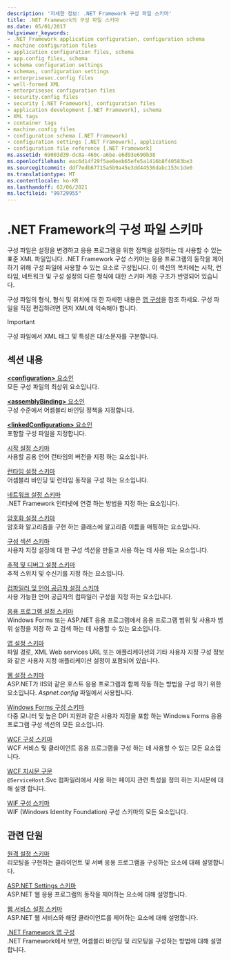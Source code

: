 ```yaml
---
description: '자세한 정보: .NET Framework 구성 파일 스키마'
title: .NET Framework의 구성 파일 스키마
ms.date: 05/01/2017
helpviewer_keywords:
- .NET Framework application configuration, configuration schema
- machine configuration files
- application configuration files, schema
- app.config files, schema
- schema configuration settings
- schemas, configuration settings
- enterprisesec.config files
- well-formed XML
- enterprisesec configuration files
- security.config files
- security [.NET Framework], configuration files
- application development [.NET Framework], schema
- XML tags
- container tags
- machine.config files
- configuration schema [.NET Framework]
- configuration settings [.NET Framework], applications
- configuration file reference [.NET Framework]
ms.assetid: 69003d39-dc8a-460c-a6be-e6d93e690b38
ms.openlocfilehash: eac6d14f29f5ae0eeb65efe5a1416b8f40583be3
ms.sourcegitcommit: ddf7edb67715a5b9a45e3dd44536dabc153c1de0
ms.translationtype: MT
ms.contentlocale: ko-KR
ms.lasthandoff: 02/06/2021
ms.locfileid: "99729955"
---
```

# <a name="configuration-file-schema-for-the-net-framework"></a>.NET Framework의 구성 파일 스키마

구성 파일은 설정을 변경하고 응용 프로그램을 위한 정책을 설정하는 데 사용할 수 있는 표준 XML 파일입니다. .NET Framework 구성 스키마는 응용 프로그램의 동작을 제어하기 위해 구성 파일에 사용할 수 있는 요소로 구성됩니다. 이 섹션의 목차에는 시작, 런타임, 네트워크 및 구성 설정의 다른 형식에 대한 스키마 계층 구조가 반영되어 있습니다.

구성 파일의 형식, 형식 및 위치에 대 한 자세한 내용은 [앱 구성](../index.md)을 참조 하세요. 구성 파일을 직접 편집하려면 먼저 XML에 익숙해야 합니다.

> [!IMPORTANT]
> 구성 파일에서 XML 태그 및 특성은 대/소문자를 구분합니다.

## <a name="in-this-section"></a>섹션 내용

[**\<configuration>** 요소인](configuration-element.md)\
모든 구성 파일의 최상위 요소입니다.

[**\<assemblyBinding>** 요소인](assemblybinding-element-for-configuration.md)\
구성 수준에서 어셈블리 바인딩 정책을 지정합니다.

[**\<linkedConfiguration>** 요소인](linkedconfiguration-element.md)\
포함할 구성 파일을 지정합니다.

[시작 설정 스키마](./startup/index.md)\
사용할 공용 언어 런타임의 버전을 지정 하는 요소입니다.

[런타임 설정 스키마](./runtime/index.md)\
어셈블리 바인딩 및 런타임 동작을 구성 하는 요소입니다.

[네트워크 설정 스키마](./network/index.md)\
.NET Framework 인터넷에 연결 하는 방법을 지정 하는 요소입니다.

[암호화 설정 스키마](./cryptography/index.md)\
암호화 알고리즘을 구현 하는 클래스에 알고리즘 이름을 매핑하는 요소입니다.

[구성 섹션 스키마](configuration-sections-schema.md)\
사용자 지정 설정에 대 한 구성 섹션을 만들고 사용 하는 데 사용 되는 요소입니다.

[추적 및 디버그 설정 스키마](./trace-debug/index.md)\
추적 스위치 및 수신기를 지정 하는 요소입니다.

[컴파일러 및 언어 공급자 설정 스키마](./compiler/index.md)\
사용 가능한 언어 공급자의 컴파일러 구성을 지정 하는 요소입니다.

[응용 프로그램 설정 스키마](application-settings-schema.md)\
Windows Forms 또는 ASP.NET 응용 프로그램에서 응용 프로그램 범위 및 사용자 범위 설정을 저장 하 고 검색 하는 데 사용할 수 있는 요소입니다.

[앱 설정 스키마](./appsettings/index.md)\
파일 경로, XML Web services URL 또는 애플리케이션의 기타 사용자 지정 구성 정보와 같은 사용자 지정 애플리케이션 설정이 포함되어 있습니다.

[웹 설정 스키마](./web/index.md)\
ASP.NET가 IIS와 같은 호스트 응용 프로그램과 함께 작동 하는 방법을 구성 하기 위한 요소입니다. *Aspnet.config* 파일에서 사용됩니다.

[Windows Forms 구성 스키마](winforms/index.md)\
다중 모니터 및 높은 DPI 지원과 같은 사용자 지정을 포함 하는 Windows Forms 응용 프로그램 구성 섹션의 모든 요소입니다.

[WCF 구성 스키마](./wcf/index.md)\
WCF 서비스 및 클라이언트 응용 프로그램을 구성 하는 데 사용할 수 있는 모든 요소입니다.

[WCF 지시문 구문](./wcf-directive/index.md)\
`@ServiceHost`.Svc 컴파일러에서 사용 하는 페이지 관련 특성을 정의 하는 지시문에 대해 설명 합니다.

[WIF 구성 스키마](windows-identity-foundation/index.md)\
WIF (Windows Identity Foundation) 구성 스키마의 모든 요소입니다.

## <a name="related-sections"></a>관련 단원

[원격 설정 스키마](/previous-versions/dotnet/netframework-4.0/z415cf9a(v=vs.100))\
리모팅을 구현하는 클라이언트 및 서버 응용 프로그램을 구성하는 요소에 대해 설명합니다.

[ASP.NET Settings 스키마](/previous-versions/dotnet/netframework-4.0/b5ysx397(v=vs.100))\
ASP.NET 웹 응용 프로그램의 동작을 제어하는 요소에 대해 설명합니다.

[웹 서비스 설정 스키마](/previous-versions/dotnet/netframework-4.0/cctwteet(v=vs.100))\
ASP.NET 웹 서비스와 해당 클라이언트를 제어하는 요소에 대해 설명합니다.

[.NET Framework 앱 구성](/previous-versions/dotnet/netframework-4.0/kza1yk3a(v=vs.100))\
.NET Framework에서 보안, 어셈블리 바인딩 및 리모팅을 구성하는 방법에 대해 설명합니다.
